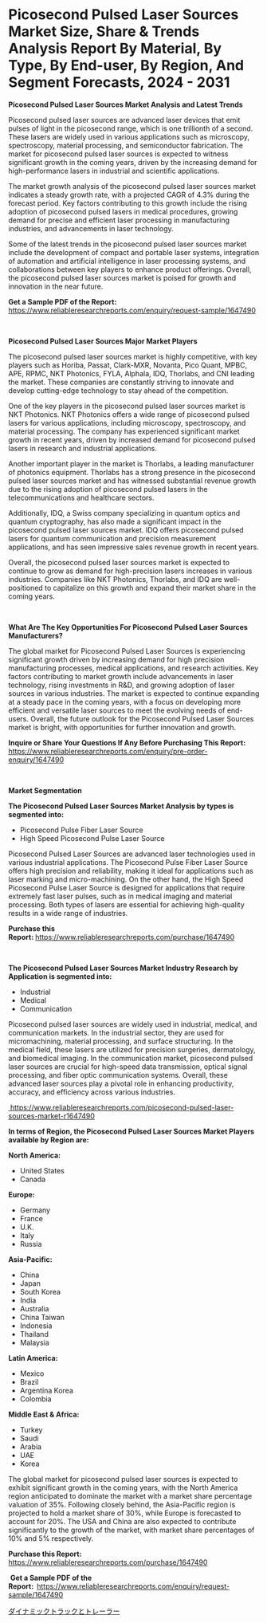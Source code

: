 <p><h1>Picosecond Pulsed Laser Sources Market Size, Share & Trends Analysis Report By Material, By Type, By End-user, By Region, And Segment Forecasts, 2024 - 2031</h1></p><p><strong>Picosecond Pulsed Laser Sources Market Analysis and Latest Trends</strong></p>
<p><p>Picosecond pulsed laser sources are advanced laser devices that emit pulses of light in the picosecond range, which is one trillionth of a second. These lasers are widely used in various applications such as microscopy, spectroscopy, material processing, and semiconductor fabrication. The market for picosecond pulsed laser sources is expected to witness significant growth in the coming years, driven by the increasing demand for high-performance lasers in industrial and scientific applications.</p><p>The market growth analysis of the picosecond pulsed laser sources market indicates a steady growth rate, with a projected CAGR of 4.3% during the forecast period. Key factors contributing to this growth include the rising adoption of picosecond pulsed lasers in medical procedures, growing demand for precise and efficient laser processing in manufacturing industries, and advancements in laser technology.</p><p>Some of the latest trends in the picosecond pulsed laser sources market include the development of compact and portable laser systems, integration of automation and artificial intelligence in laser processing systems, and collaborations between key players to enhance product offerings. Overall, the picosecond pulsed laser sources market is poised for growth and innovation in the near future.</p></p>
<p><strong>Get a Sample PDF of the Report:&nbsp;</strong> <a href="https://www.reliableresearchreports.com/enquiry/request-sample/1647490">https://www.reliableresearchreports.com/enquiry/request-sample/1647490</a></p>
<p>&nbsp;</p>
<p><strong>Picosecond Pulsed Laser Sources Major Market Players</strong></p>
<p><p>The picosecond pulsed laser sources market is highly competitive, with key players such as Horiba, Passat, Clark-MXR, Novanta, Pico Quant, MPBC, APE, RPMC, NKT Photonics, FYLA, Alphala, IDQ, Thorlabs, and CNI leading the market. These companies are constantly striving to innovate and develop cutting-edge technology to stay ahead of the competition.</p><p>One of the key players in the picosecond pulsed laser sources market is NKT Photonics. NKT Photonics offers a wide range of picosecond pulsed lasers for various applications, including microscopy, spectroscopy, and material processing. The company has experienced significant market growth in recent years, driven by increased demand for picosecond pulsed lasers in research and industrial applications.</p><p>Another important player in the market is Thorlabs, a leading manufacturer of photonics equipment. Thorlabs has a strong presence in the picosecond pulsed laser sources market and has witnessed substantial revenue growth due to the rising adoption of picosecond pulsed lasers in the telecommunications and healthcare sectors.</p><p>Additionally, IDQ, a Swiss company specializing in quantum optics and quantum cryptography, has also made a significant impact in the picosecond pulsed laser sources market. IDQ offers picosecond pulsed lasers for quantum communication and precision measurement applications, and has seen impressive sales revenue growth in recent years.</p><p>Overall, the picosecond pulsed laser sources market is expected to continue to grow as demand for high-precision lasers increases in various industries. Companies like NKT Photonics, Thorlabs, and IDQ are well-positioned to capitalize on this growth and expand their market share in the coming years.</p></p>
<p>&nbsp;</p>
<p><strong>What Are The Key Opportunities For Picosecond Pulsed Laser Sources Manufacturers?</strong></p>
<p><p>The global market for Picosecond Pulsed Laser Sources is experiencing significant growth driven by increasing demand for high precision manufacturing processes, medical applications, and research activities. Key factors contributing to market growth include advancements in laser technology, rising investments in R&D, and growing adoption of laser sources in various industries. The market is expected to continue expanding at a steady pace in the coming years, with a focus on developing more efficient and versatile laser sources to meet the evolving needs of end-users. Overall, the future outlook for the Picosecond Pulsed Laser Sources market is bright, with opportunities for further innovation and growth.</p></p>
<p><strong>Inquire or Share Your Questions If Any Before Purchasing This Report:</strong> <a href="https://www.reliableresearchreports.com/enquiry/pre-order-enquiry/1647490">https://www.reliableresearchreports.com/enquiry/pre-order-enquiry/1647490</a></p>
<p>&nbsp;</p>
<p><strong>Market Segmentation</strong></p>
<p><strong>The Picosecond Pulsed Laser Sources Market Analysis by types is segmented into:</strong></p>
<p><ul><li>Picosecond Pulse Fiber Laser Source</li><li>High Speed Picosecond Pulse Laser Source</li></ul></p>
<p><p>Picosecond Pulsed Laser Sources are advanced laser technologies used in various industrial applications. The Picosecond Pulse Fiber Laser Source offers high precision and reliability, making it ideal for applications such as laser marking and micro-machining. On the other hand, the High Speed Picosecond Pulse Laser Source is designed for applications that require extremely fast laser pulses, such as in medical imaging and material processing. Both types of lasers are essential for achieving high-quality results in a wide range of industries.</p></p>
<p><strong>Purchase this Report:&nbsp;</strong><a href="https://www.reliableresearchreports.com/purchase/1647490">https://www.reliableresearchreports.com/purchase/1647490</a></p>
<p>&nbsp;</p>
<p><strong>The Picosecond Pulsed Laser Sources Market Industry Research by Application is segmented into:</strong></p>
<p><ul><li>Industrial</li><li>Medical</li><li>Communication</li></ul></p>
<p><p>Picosecond pulsed laser sources are widely used in industrial, medical, and communication markets. In the industrial sector, they are used for micromachining, material processing, and surface structuring. In the medical field, these lasers are utilized for precision surgeries, dermatology, and biomedical imaging. In the communication market, picosecond pulsed laser sources are crucial for high-speed data transmission, optical signal processing, and fiber optic communication systems. Overall, these advanced laser sources play a pivotal role in enhancing productivity, accuracy, and efficiency across various industries.</p></p>
<p><a href="https://www.reliableresearchreports.com/picosecond-pulsed-laser-sources-market-r1647490">&nbsp;https://www.reliableresearchreports.com/picosecond-pulsed-laser-sources-market-r1647490</a></p>
<p><strong>In terms of Region, the Picosecond Pulsed Laser Sources Market Players available by Region are:</strong></p>
<p>
    <p> <strong> North America: </strong>
        <ul>
            <li>United States</li>
            <li>Canada</li>
        </ul>
        </p> 
    <p> <strong> Europe: </strong>
        <ul>
            <li>Germany</li>
            <li>France</li>
            <li>U.K.</li>
            <li>Italy</li>
            <li>Russia</li>
        </ul>
        </p> 
    <p> <strong> Asia-Pacific: </strong>
        <ul>
            <li>China</li>
            <li>Japan</li>
            <li>South Korea</li>
            <li>India</li>
            <li>Australia</li>
            <li>China Taiwan</li>
            <li>Indonesia</li>
            <li>Thailand</li>
            <li>Malaysia</li>
        </ul>
        </p> 
    <p> <strong> Latin America: </strong>
        <ul>
            <li>Mexico</li>
            <li>Brazil</li>
            <li>Argentina Korea</li>
            <li>Colombia</li>
        </ul>
        </p> 
    <p> <strong> Middle East & Africa: </strong>
        <ul>
            <li>Turkey</li>
            <li>Saudi</li>
            <li>Arabia</li>
            <li>UAE</li>
            <li>Korea</li>
        </ul>
    </p>
    </p>
<p><p>The global market for picosecond pulsed laser sources is expected to exhibit significant growth in the coming years, with the North America region anticipated to dominate the market with a market share percentage valuation of 35%. Following closely behind, the Asia-Pacific region is projected to hold a market share of 30%, while Europe is forecasted to account for 20%. The USA and China are also expected to contribute significantly to the growth of the market, with market share percentages of 10% and 5% respectively.</p></p>
<p><strong>Purchase this Report: </strong><a href="https://www.reliableresearchreports.com/purchase/1647490">https://www.reliableresearchreports.com/purchase/1647490</a></p>
<p>&nbsp;<strong>Get a Sample PDF of the Report:&nbsp;&nbsp;</strong><a href="https://www.reliableresearchreports.com/enquiry/request-sample/1647490">https://www.reliableresearchreports.com/enquiry/request-sample/1647490</a></p>
<p><strong></strong></p>
<p><p><a href="https://medium.com/@elishelacruz56456/%E5%8B%95%E7%9A%84%E3%81%AA%E3%83%88%E3%83%A9%E3%83%83%E3%82%AF%E3%81%A8%E3%83%88%E3%83%AC%E3%83%BC%E3%83%A9%E3%83%BC%E3%81%AE%E5%B8%82%E5%A0%B4%E3%81%AB%E6%B7%B1%E3%81%8F%E6%B2%A1%E5%85%A5%E3%81%99%E3%82%8B-%E3%81%9D%E3%81%AE%E3%83%88%E3%83%AC%E3%83%B3%E3%83%89-%E5%B8%82%E5%A0%B4%E3%82%BB%E3%82%B0%E3%83%A1%E3%83%B3%E3%83%86%E3%83%BC%E3%82%B7%E3%83%A7%E3%83%B3-%E7%AB%B6%E4%BA%89%E5%88%86%E6%9E%90-bbf67e7f6cdc">ダイナミックトラックとトレーラー</a></p></p>